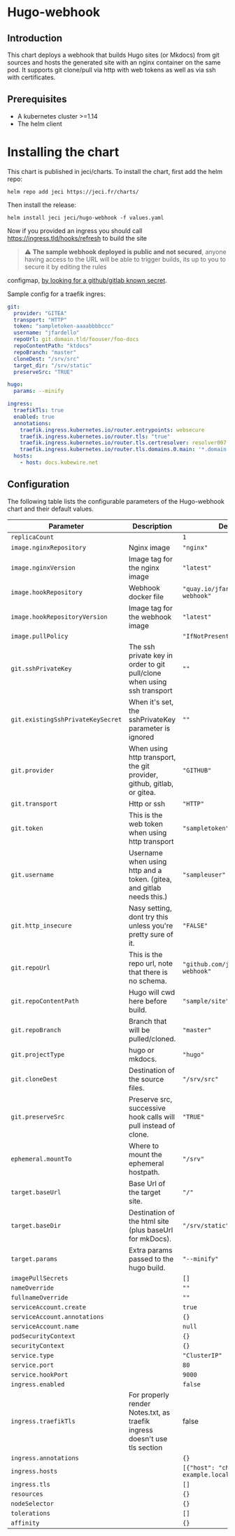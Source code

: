 # Hugo-webhook

## Introduction

This chart deploys a webhook that builds Hugo sites (or Mkdocs) from git sources and hosts the generated site with an
nginx container on the same pod.
It supports git clone/pull via http with web tokens as well as via ssh with certificates.

## Prerequisites

* A kubernetes cluster >=1.14
* The helm client

# Installing the chart

This chart is published in jeci/charts. To install the chart, first add the helm repo:

``helm repo add jeci https://jeci.fr/charts/``

Then install the release:

``helm install jeci jeci/hugo-webhook -f values.yaml``

Now if you provided an ingress you should call https://ingress.tld/hooks/refresh to build the site

> :warning: **The sample webhook deployed is public and not secured**, anyone having access to the URL will be able to
> trigger builds, its up to you to secure it by editing the rules
>
configmap, [by looking for a github/gitlab known secret](https://github.com/adnanh/webhook/blob/master/docs/Hook-Examples.md).

Sample config for a traefik ingres:

```yaml
git:
  provider: "GITEA"
  transport: "HTTP"
  token: "sampletoken-aaaabbbbccc"
  username: "jfardello"
  repoUrl: git.domain.tld/foouser/foo-docs
  repoContentPath: "ktdocs"
  repoBranch: "master"
  cloneDest: "/srv/src"
  target_dir: "/srv/static"
  preserveSrc: "TRUE"

hugo:
  params: --minify

ingress:
  traefikTls: true
  enabled: true
  annotations:
    traefik.ingress.kubernetes.io/router.entrypoints: websecure
    traefik.ingress.kubernetes.io/router.tls: "true"
    traefik.ingress.kubernetes.io/router.tls.certresolver: resolver007
    traefik.ingress.kubernetes.io/router.tls.domains.0.main: '*.domain.tld'
  hosts:
    - host: docs.kubewire.net
```

## Configuration

The following table lists the configurable parameters of the Hugo-webhook chart and their default values.

| Parameter                         | Description                                                               | Default                               |
|-----------------------------------|---------------------------------------------------------------------------|---------------------------------------|
| `replicaCount`                    |                                                                           | `1`                                   |
| `image.nginxRepository`           | Nginx image                                                               | `"nginx"`                             |
| `image.nginxVersion`              | Image tag for the nginx image                                             | `"latest"`                            |
| `image.hookRepository`            | Webhook docker file                                                       | `"quay.io/jfardello/hugo-webhook"`    |
| `image.hookRepositoryVersion`     | Image tag for the webhook image                                           | `"latest"`                            |
| `image.pullPolicy`                |                                                                           | `"IfNotPresent"`                      |
| `git.sshPrivateKey`               | The ssh private key in order to git pull/clone when using ssh transport   | `""`                                  |
| `git.existingSshPrivateKeySecret` | When it's set, the sshPrivateKey parameter is ignored                     | `""`                                  |
| `git.provider`                    | When using http transport, the git provider, github, gitlab, or gitea.    | `"GITHUB"`                            |
| `git.transport`                   | Http or ssh                                                               | `"HTTP"`                              |
| `git.token`                       | This is the web token when using http transport                           | `"sampletoken"`                       |
| `git.username`                    | Username when using http and a token. (gitea, and gitlab needs this.)     | `"sampleuser"`                        |
| `git.http_insecure`               | Nasy setting, dont try this unless you're pretty sure of it.              | `"FALSE"`                             |
| `git.repoUrl`                     | This is the repo url, note that there is no schema.                       | `"github.com/jfardello/hugo-webhook"` |
| `git.repoContentPath`             | Hugo will cwd here before build.                                          | `"sample/site"`                       |
| `git.repoBranch`                  | Branch that will be pulled/cloned.                                        | `"master"`                            |
| `git.projectType`                 | hugo or mkdocs.                                                           | `"hugo"`                              |
| `git.cloneDest`                   | Destination of the source files.                                          | `"/srv/src"`                          |
| `git.preserveSrc`                 | Preserve src, successive hook calls will pull instead of clone.           | `"TRUE"`                              |
| `ephemeral.mountTo`               | Where to mount the ephemeral hostpath.                                    | `"/srv"`                              |
| `target.baseUrl`                  | Base Url of the target site.                                              | `"/"`                                 |
| `target.baseDir`                  | Destination of the html site (plus baseUrl for mkDocs).                   | `"/srv/static"`                       |
| `target.params`                   | Extra params passed to the hugo build.                                    | `"--minify"`                          |
| `imagePullSecrets`                |                                                                           | `[]`                                  |
| `nameOverride`                    |                                                                           | `""`                                  |
| `fullnameOverride`                |                                                                           | `""`                                  |
| `serviceAccount.create`           |                                                                           | `true`                                |
| `serviceAccount.annotations`      |                                                                           | `{}`                                  |
| `serviceAccount.name`             |                                                                           | `null`                                |
| `podSecurityContext`              |                                                                           | `{}`                                  |
| `securityContext`                 |                                                                           | `{}`                                  |
| `service.type`                    |                                                                           | `"ClusterIP"`                         |
| `service.port`                    |                                                                           | `80`                                  |
| `service.hookPort`                |                                                                           | `9000`                                |
| `ingress.enabled`                 |                                                                           | `false`                               |
| `ingress.traefikTls`              | For properly render Notes.txt, as traefik ingress doesn't use tls section | false                                 |
| `ingress.annotations`             |                                                                           | `{}`                                  |
| `ingress.hosts`                   |                                                                           | `[{"host": "chart-example.local"}]`   |
| `ingress.tls`                     |                                                                           | `[]`                                  |
| `resources`                       |                                                                           | `{}`                                  |
| `nodeSelector`                    |                                                                           | `{}`                                  |
| `tolerations`                     |                                                                           | `[]`                                  |
| `affinity`                        |                                                                           | `{}`                                  |




